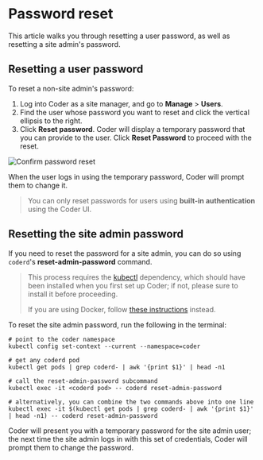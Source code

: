 # Password reset

This article walks you through resetting a user password, as well as resetting a
site admin's password.

## Resetting a user password

To reset a non-site admin's password:

1. Log into Coder as a site manager, and go to **Manage** > **Users**.
1. Find the user whose password you want to reset and click the vertical
   ellipsis to the right.
1. Click **Reset password**. Coder will display a temporary password that you
   can provide to the user. Click **Reset Password** to proceed with the reset.

![Confirm password reset](../../../assets/admin/reset-password.png)

When the user logs in using the temporary password, Coder will prompt them to
change it.

> You can only reset passwords for users using **built-in authentication** using
> the Coder UI.

## Resetting the site admin password

If you need to reset the password for a site admin, you can do so using
`coderd`'s **reset-admin-password** command.

> This process requires the
> [kubectl](https://kubernetes.io/docs/tasks/tools/install-kubectl/) dependency,
> which should have been installed when you first set up Coder; if not, please
> sure to install it before proceeding.
>
> If you are using Docker, follow
> [these instructions](../../../setup/coder-for-docker/local.md#admin-password)
> instead.

To reset the site admin password, run the following in the terminal:

```console
# point to the coder namespace
kubectl config set-context --current --namespace=coder

# get any coderd pod
kubectl get pods | grep coderd- | awk '{print $1}' | head -n1

# call the reset-admin-password subcommand
kubectl exec -it <coderd pod> -- coderd reset-admin-password

# alternatively, you can combine the two commands above into one line
kubectl exec -it $(kubectl get pods | grep coderd- | awk '{print $1}' | head -n1) -- coderd reset-admin-password
```

Coder will present you with a temporary password for the site admin user; the
next time the site admin logs in with this set of credentials, Coder will prompt
them to change the password.
